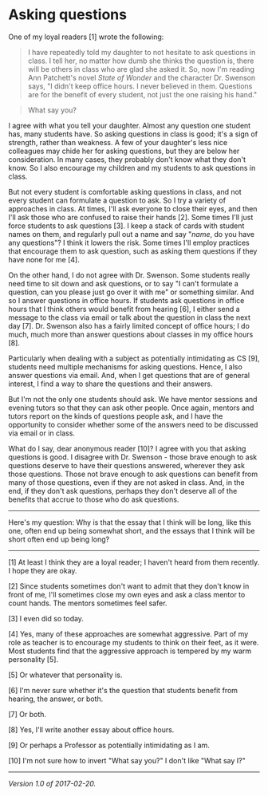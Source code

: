 Asking questions
================

One of my loyal readers [1] wrote the following:

> I have repeatedly told my daughter to not hesitate to ask questions in
class. I tell her, no matter how dumb she thinks the question is, there
will be others in class who are glad she asked it. So, now I'm reading
Ann Patchett's novel _State of Wonder_ and the character Dr. Swenson says,
"I didn't keep office hours. I never believed in them. Questions are
for the benefit of every student, not just the one raising his hand."

> What say you?

I agree with what you tell your daughter.  Almost any question one
student has, many students have.  So asking questions in class is good;
it's a sign of strength, rather than weakness.  A few of your daughter's
less nice colleagues may chide her for asking questions, but they are
below her consideration.  In many cases, they probably don't know what
they don't know.  So I also encourage my children and my students to
ask questions in class.

But not every student is comfortable asking questions in class, and not
every student can formulate a question to ask.  So I try a variety of
approaches in class.  At times, I'll ask everyone to close their eyes,
and then I'll ask those who are confused to raise their hands [2].  Some
times I'll just force students to ask questions [3].  I keep a stack of
cards with student names on them, and regularly pull out a name and say
"_name_, do you have any questions"?  I think it lowers the risk.  Some
times I'll employ practices that encourage them to ask question, such
as asking them questions if they have none for me [4].

On the other hand, I do not agree with Dr. Swenson.  Some students really
need time to sit down and ask questions, or to say "I can't formulate a
question, can you please just go over it with me" or something similar.
And so I answer questions in office hours.  If students ask questions
in office hours that I think others would benefit from hearing [6], I
either send a message to the class via email or talk about the question
in class the next day [7].  Dr. Swenson also has a fairly limited concept
of office hours; I do much, much more than answer questions about classes
in my office hours [8].

Particularly when dealing with a subject as potentially intimidating as
CS [9], students need multiple mechanisms for asking questions.  Hence,
I also answer questions via email.  And, when I get questions that are
of general interest, I find a way to share the questions and their answers.

But I'm not the only one students should ask.  We have mentor sessions and
evening tutors so that they can ask other people.  Once again, mentors 
and tutors report on the kinds of questions people ask, and I have the
opportunity to consider whether some of the answers need to be discussed
via email or in class.

What do I say, dear anonymous reader [10]?  I agree with you that asking
questions is good.  I disagree with Dr. Swenson - those brave enough to
ask questions deserve to have their questions answered, wherever they
ask those questions.  Those not brave enough to ask questions can benefit
from many of those questions, even if they are not asked in class.  And,
in the end, if they don't ask questions, perhaps they don't deserve all
of the benefits that accrue to those who do ask questions.

---

Here's my question: Why is that the essay that I think will be long,
like this one, often end up being somewhat short, and the essays that
I think will be short often end up being long?

---

[1] At least I think they are a loyal reader; I haven't heard from them
recently.  I hope they are okay.

[2] Since students sometimes don't want to admit that they don't know
in front of me, I'll sometimes close my own eyes and ask a class mentor
to count hands.  The mentors sometimes feel safer.

[3] I even did so today.

[4] Yes, many of these approaches are somewhat aggressive.  Part of
my role as teacher is to encourage my students to think on their feet,
as it were.  Most students find that the aggressive approach is tempered
by my warm personality [5].

[5] Or whatever that personality is.

[6] I'm never sure whether it's the question that students benefit from
hearing, the answer, or both.

[7] Or both.

[8] Yes, I'll write another essay about office hours.

[9] Or perhaps a Professor as potentially intimidating as I am.

[10] I'm not sure how to invert "What say you?"  I don't like "What say I?"

---

*Version 1.0 of 2017-02-20.*
